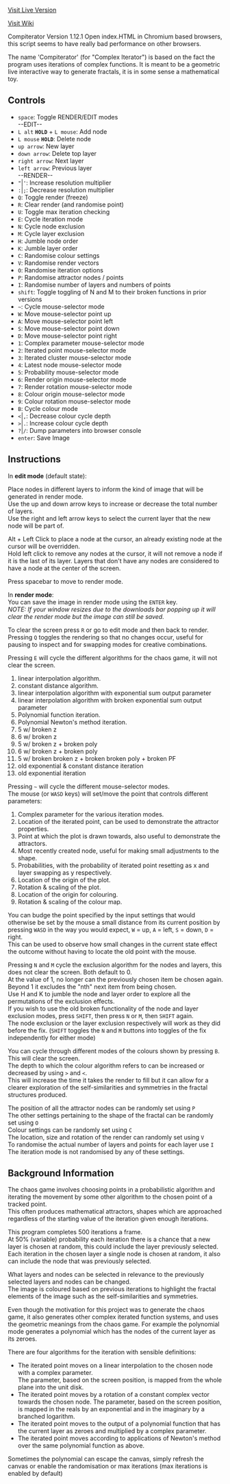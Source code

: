 [Visit Live Version](https://aefgp.github.io/compiterator/index.html)

[Visit Wiki](https://github.com/AEFGP/AEFGP.github.io/wiki/Compiterator:-The-Chaos-Game)

Compiterator Version 1.12.1
Open index.HTML in Chromium based browsers, this script seems to have really bad performance on other browsers.

The name 'Compiterator' (for "Complex Iterator") is based on the fact the program uses iterations of complex functions. It is meant to be a geometric live interactive way to generate fractals, it is in some sense a mathematical toy.

## Controls

* `space`: Toggle RENDER/EDIT modes     
--EDIT--   
* `L alt` **`HOLD`** + `L mouse`: Add node 
* `L mouse` **`HOLD`**: Delete node  
* `up arrow`: New layer
* `down arrow`: Delete top layer   
* `right arrow`: Next layer 
* `left arrow`: Previous layer   
--RENDER--   
* `"`|`'`: Increase resolution multiplier
* `:`|`;`: Decrease resolution multiplier
* `Q`: Toggle render (freeze)
* `R`: Clear render (and randomise point)
* `U`: Toggle max iteration checking
* `E`: Cycle iteration mode
* `N`: Cycle node exclusion
* `M`: Cycle layer exclusion
* `H`: Jumble node order
* `K`: Jumble layer order
* `C`: Randomise colour settings
* `V`: Randomise render vectors
* `O`: Randomise iteration options
* `P`: Randomise attractor nodes / points
* `I`: Randomise number of layers and numbers of points
* `shift`: Toggle toggling of N and M to their broken functions in prior versions 
* `~`: Cycle mouse-selector mode
* `W`: Move mouse-selector point up
* `A`: Move mouse-selector point left
* `S`: Move mouse-selector point down
* `D`: Move mouse-selector point right
* `1`: Complex parameter mouse-selector mode
* `2`: Iterated point mouse-selector mode
* `3`: Iterated cluster mouse-selector mode
* `4`: Latest node mouse-selector mode
* `5`: Probability mouse-selector mode
* `6`: Render origin mouse-selector mode
* `7`: Render rotation mouse-selector mode
* `8`: Colour origin mouse-selector mode
* `9`: Colour rotation mouse-selector mode
* `B`: Cycle colour mode
* `<`|`,`: Decrease colour cycle depth
* `>`|`.`: Increase colour cycle depth
* `?`|`/`: Dump parameters into browser console
* `enter`: Save Image

## Instructions
In **edit mode** (default state):        

   Place nodes in different layers to inform the kind of image that will be generated in render mode.   
   Use the up and down arrow keys to increase or decrease the total number of layers.   
   Use the right and left arrow keys to select the current layer that the new node will be part of. 
  
   Alt + Left Click to place a node at the cursor, an already existing node at the cursor will be overridden.   
   Hold left click to remove any nodes at the cursor, it will not remove a node if it is the last of its layer.
   Layers that don't have any nodes are considered to have a node at the center of the screen.

Press spacebar to move to render mode.   

In **render mode**:   
You can save the image in render mode using the `ENTER` key.   
_NOTE: If your window resizes due to the downloads bar popping up it will clear the render mode but the image can still be saved._   

To clear the screen press `R` or go to edit mode and then back to render.   
Pressing `Q` toggles the rendering so that no changes occur, useful for pausing to inspect and for swapping modes for creative combinations.      

Pressing `E` will cycle the different algorithms for the chaos game, it will not clear the screen.   
1. linear interpolation algorithm.
2. constant distance algorithm.    
3. linear interpolation algorithm with exponential sum output parameter
4. linear interpolation algorithm with broken exponential sum output parameter
5. Polynomial function iteration.
6. Polynomial Newton's method iteration. 
7. 5 w/ broken z
8. 6 w/ broken z
9. 5 w/ broken z + broken poly
10. 6 w/ broken z + broken poly
11. 5 w/ broken broken z + broken broken poly + broken PF
12. old exponential & constant distance iteration
13. old exponential iteration

 
Pressing `~` will cycle the different mouse-selector modes.     
The mouse (or `WASD` keys) will set/move the point that controls different parameters:   
1. Complex parameter for the various iteration modes.
1. Location of the iterated point, can be used to demonstrate the attractor properties.
1. Point at which the plot is drawn towards, also useful to demonstrate the attractors.
1. Most recently created node, useful for making small adjustments to the shape.
1. Probabilities, with the probability of iterated point resetting as x and layer swapping as y respectively.
1. Location of the origin of the plot.
1. Rotation & scaling of the plot.
1. Location of the origin for colouring.
1. Rotation & scaling of the colour map.     

You can budge the point specified by the input settings that would otherwise be set by the mouse a small distance from its current position by pressing `WASD` in the way you would expect, `W` = up, `A` = left, `S` = down, `D` = right.    
This can be used to observe how small changes in the current state effect the outcome without having to locate the old point with the mouse.
                           
Pressing `N` and `M` cycle the exclusion algorithm for the nodes and layers, this does not clear the screen. Both default to 0.   
At the value of 1, no longer can the previously chosen item be chosen again.    
Beyond 1 it excludes the "nth" next item from being chosen.     
Use H and K to jumble the node and layer order to explore all the permutations of the exclusion effects.     
If you wish to use the old broken functionality of the node and layer exclusion modes, press `SHIFT`, then press `N` or `M`, then `SHIFT` again.   
The node exclusion or the layer exclusion respectively will work as they did before the fix. (`SHIFT` toggles the `N` and `M` buttons into toggles of the fix independently for either mode)   

You can cycle through different modes of the colours shown by pressing `B`. This will clear the screen.   
The depth to which the colour algorithm refers to can be increased or decreased by using `>` and `<`.    
This will increase the time it takes the render to fill but it can allow for a clearer exploration of the self-similarities and symmetries in the fractal structures produced.

The position of all the attractor nodes can be randomly set using `P`     
The other settings pertaining to the shape of the fractal can be randomly set using `O`      
Colour settings can be randomly set using `C`      
The location, size and rotation of the render can randomly set using `V`        
To randomise the actual number of layers and points for each layer use `I`
The iteration mode is not randomised by any of these settings.

## Background Information
The chaos game involves choosing points in a probabilistic algorithm and iterating the movement by some other algorithm to the chosen point of a tracked point.   
This often produces mathematical attractors, shapes which are approached regardless of the starting value of the iteration given enough iterations.    

This program completes 500 iterations a frame.   
   At 50% (variable) probability each iteration there is a chance that a new layer is chosen at random, this could include the layer previously selected.
   Each iteration in the chosen layer a single node is chosen at random, it also can include the node that was previously selected.    

What layers and nodes can be selected in relevance to the previously selected layers and nodes can be changed.  
The image is coloured based on previous iterations to highlight the fractal elements of the image such as the self-similarities and symmetries.       

Even though the motivation for this project was to generate the chaos game, it also generates other complex iterated function systems, and uses the geometric meanings from the chaos game. For example the polynomial mode generates a polynomial which has the nodes of the current layer as its zeroes. 

There are four algorithms for the iteration with sensible definitions:
- The iterated point moves on a linear interpolation to the chosen node with a complex parameter.     
The parameter, based on the screen position, is mapped from the whole plane into the unit disk.
- The iterated point moves by a rotation of a constant complex vector towards the chosen node.
The parameter, based on the screen position, is mapped in the reals by an exponential and in the imaginary by a branched logarithm.
- The iterated point moves to the output of a polynomial function that has the current layer as zeroes and multiplied by a complex parameter.    
- The iterated point moves according to applications of Newton's method over the same polynomial function as above.

Sometimes the polynomial can escape the canvas, simply refresh the canvas or enable the randomisation or max iterations (max iterations is enabled by default)